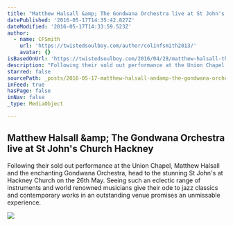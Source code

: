 ```yaml
---
title: "Matthew Halsall &amp; The Gondwana Orchestra live at St John's Church Hackney"
datePublished: '2016-05-17T14:35:42.827Z'
dateModified: '2016-05-17T14:33:59.523Z'
author:
  - name: CFSmith
    url: 'https://twistedsoulboy.com/author/colinfsmith2013/'
    avatar: {}
isBasedOnUrl: 'https://twistedsoulboy.com/2016/04/28/matthew-halsall-the-gondwana-orchestra-live-at-st-johns-church-hackney/'
description: "Following their sold out performance at the Union Chapel, Matthew Halsall and the enchanting Gondwana Orchestra, head to the stunning St John's at Hackney Church on the 26th May. Seeing such an eclectic range of instruments and world renowned musicians give their ode to jazz classics and contemporary works in an outstanding venue promises an unmissable experience."
starred: false
sourcePath: _posts/2016-05-17-matthew-halsall-andamp-the-gondwana-orchestra-live-at-st-john.md
inFeed: true
hasPage: false
inNav: false
_type: MediaObject

---
```

<article style=""><h1>Matthew Halsall &amp;amp; The Gondwana Orchestra live at St John's Church Hackney</h1><p>Following their sold out performance at the Union Chapel, Matthew Halsall and the enchanting Gondwana Orchestra, head to the stunning St John's at Hackney Church on the 26th May. Seeing such an eclectic range of instruments and world renowned musicians give their ode to jazz classics and contemporary works in an outstanding venue promises an unmissable experience.</p><img src="https://colinfsmithblog.files.wordpress.com/2016/04/matthew-halsall-the-gondwana-orchestra-into-forever-e1445273674922.jpeg?w=1177&amp;h=706" /></article>